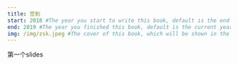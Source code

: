 ```yaml
---
title: 签到
start: 2018 #The year you start to write this book, default is the end year.
end: 2019 #The year you finished this book, default is the current year.
img: /img/zsk.jpeg #The cover of this book, which will be shown in the home slides and the book index page.
---
```

第一个slides
